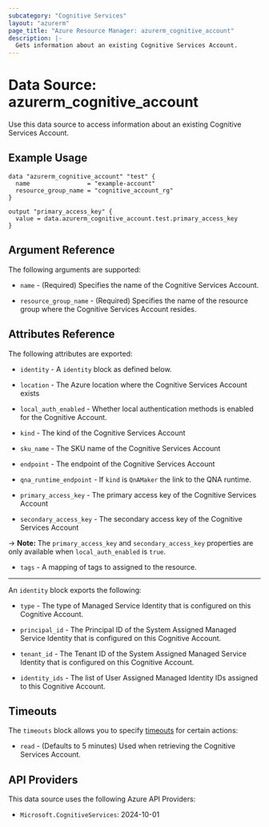 ```yaml
---
subcategory: "Cognitive Services"
layout: "azurerm"
page_title: "Azure Resource Manager: azurerm_cognitive_account"
description: |-
  Gets information about an existing Cognitive Services Account.
---
```


# Data Source: azurerm_cognitive_account

Use this data source to access information about an existing Cognitive Services Account.

## Example Usage

```hcl
data "azurerm_cognitive_account" "test" {
  name                = "example-account"
  resource_group_name = "cognitive_account_rg"
}

output "primary_access_key" {
  value = data.azurerm_cognitive_account.test.primary_access_key
}
```

## Argument Reference

The following arguments are supported:

* `name` - (Required) Specifies the name of the Cognitive Services Account.

* `resource_group_name` - (Required) Specifies the name of the resource group where the Cognitive Services Account resides.

## Attributes Reference

The following attributes are exported:

* `identity` - A `identity` block as defined below.

* `location` - The Azure location where the Cognitive Services Account exists

* `local_auth_enabled` - Whether local authentication methods is enabled for the Cognitive Account.

* `kind` - The kind of the Cognitive Services Account

* `sku_name` - The SKU name of the Cognitive Services Account

* `endpoint` - The endpoint of the Cognitive Services Account

* `qna_runtime_endpoint` - If `kind` is `QnAMaker` the link to the QNA runtime.

* `primary_access_key` - The primary access key of the Cognitive Services Account

* `secondary_access_key` - The secondary access key of the Cognitive Services Account

-> **Note:** The `primary_access_key` and `secondary_access_key` properties are only available when `local_auth_enabled` is `true`.

* `tags` - A mapping of tags to assigned to the resource.

---

An `identity` block exports the following:

* `type` - The type of Managed Service Identity that is configured on this Cognitive Account.

* `principal_id` - The Principal ID of the System Assigned Managed Service Identity that is configured on this Cognitive Account.

* `tenant_id` - The Tenant ID of the System Assigned Managed Service Identity that is configured on this Cognitive Account.

* `identity_ids` - The list of User Assigned Managed Identity IDs assigned to this Cognitive Account.

## Timeouts

The `timeouts` block allows you to specify [timeouts](https://www.terraform.io/language/resources/syntax#operation-timeouts) for certain actions:

* `read` - (Defaults to 5 minutes) Used when retrieving the Cognitive Services Account.

## API Providers
<!-- This section is generated, changes will be overwritten -->
This data source uses the following Azure API Providers:

* `Microsoft.CognitiveServices`: 2024-10-01
